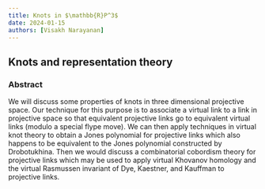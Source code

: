 ```yaml
---
title: Knots in $\mathbb{R}P^3$
date: 2024-01-15
authors: [Visakh Narayanan]
---
```


## Knots and representation theory

### Abstract

We will discuss some properties of knots in three dimensional projective space. Our technique for this purpose is to associate a virtual link to a link in projective space so that equivalent projective links go to equivalent virtual links (modulo a special flype move). We can then apply techniques in virtual knot theory to obtain a Jones polynomial for projective links which also happens to be equivalent to the Jones polynomial constructed by Drobotukhina. Then we would discuss a combinatorial cobordism theory for projective links which may be used to apply virtual Khovanov homology and the virtual Rasmussen invariant of Dye, Kaestner, and Kauffman to projective links.



